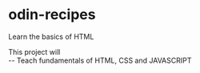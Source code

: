 # odin-recipes
Learn the basics of HTML

This project will  
-- Teach fundamentals of HTML, CSS and JAVASCRIPT    